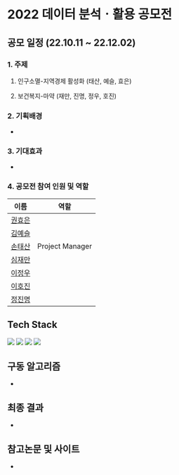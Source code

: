 # 2022 데이터 분석ㆍ활용 공모전 
## 공모 일정 (22.10.11 ~ 22.12.02)

### 1. 주제 
  1. 인구소멸-지역경제 활성화 (태산, 예슬, 효은)
  
  3. 보건복지-마약 (재만, 진명, 정우, 호진)

### 2. 기획배경
*

### 3. 기대효과
*

### 4. 공모전 참여 인원 및 역할 
|                이름                 |              역할              |
| :-------------------------------:  | :----------------------------: |
|  [권효은](https://github.com/)      |                                |
|  [김예슬](https://github.com/)      |                                |
|  [손태산](https://github.com/)      |         Project Manager        |
|  [심재만](https://github.com/)      |                                |
|  [이정우](https://github.com/)      |                                |
|  [이호진](https://github.com/)      |                                |
|  [정진명](https://github.com/)      |                                |

## Tech Stack
<div align=left> 
 <img src="https://img.shields.io/badge/python-3776AB?style=for-the-badge&logo=python&logoColor=white"> 
 <img src="https://img.shields.io/badge/mysql-4479A1?style=for-the-badge&logo=mysql&logoColor=white"> 
 <img src="https://img.shields.io/badge/github-181717?style=for-the-badge&logo=github&logoColor=white">
 <img src="https://img.shields.io/badge/git-F05032?style=for-the-badge&logo=git&logoColor=white">
 
## 구동 알고리즘 
* 

## 최종 결과
*

## 참고논문 및 사이트
*
